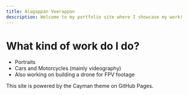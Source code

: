 ```yaml
---
title: Alagappan Veerappan
description: Welcome to my portfolio site where I showcase my work!
---
```


# What kind of work do I do?
- Portraits
- Cars and Motorcycles (mainly videography)
- Also working on building a drone for FPV footage

























This site is powered by the Cayman theme on GitHub Pages.
